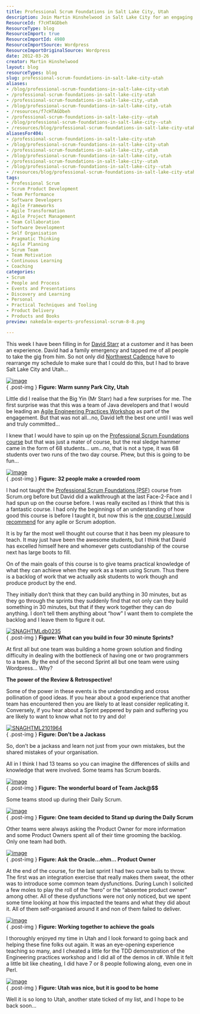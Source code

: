 ```yaml
---
title: Professional Scrum Foundations in Salt Lake City, Utah
description: Join Martin Hinshelwood in Salt Lake City for an engaging Professional Scrum Foundations course, empowering teams to excel in Agile practices and collaboration.
ResourceId: f7cHTAGDbeh
ResourceType: blog
ResourceImport: true
ResourceImportId: 4980
ResourceImportSource: Wordpress
ResourceImportOriginalSource: Wordpress
date: 2012-03-26
creator: Martin Hinshelwood
layout: blog
resourceTypes: blog
slug: professional-scrum-foundations-in-salt-lake-city-utah
aliases:
- /blog/professional-scrum-foundations-in-salt-lake-city-utah
- /professional-scrum-foundations-in-salt-lake-city-utah
- /professional-scrum-foundations-in-salt-lake-city,-utah
- /blog/professional-scrum-foundations-in-salt-lake-city,-utah
- /resources/f7cHTAGDbeh
- /professional-scrum-foundations-in-salt-lake-city--utah
- /blog/professional-scrum-foundations-in-salt-lake-city--utah
- /resources/blog/professional-scrum-foundations-in-salt-lake-city-utah
aliasesFor404:
- /professional-scrum-foundations-in-salt-lake-city-utah
- /blog/professional-scrum-foundations-in-salt-lake-city-utah
- /professional-scrum-foundations-in-salt-lake-city,-utah
- /blog/professional-scrum-foundations-in-salt-lake-city,-utah
- /professional-scrum-foundations-in-salt-lake-city--utah
- /blog/professional-scrum-foundations-in-salt-lake-city--utah
- /resources/blog/professional-scrum-foundations-in-salt-lake-city-utah
tags:
- Professional Scrum
- Scrum Product Development
- Team Performance
- Software Developers
- Agile Frameworks
- Agile Transformation
- Agile Project Management
- Team Collaboration
- Software Development
- Self Organisation
- Pragmatic Thinking
- Agile Planning
- Scrum Team
- Team Motivation
- Continuous Learning
- Coaching
categories:
- Scrum
- People and Process
- Events and Presentations
- Discovery and Learning
- Personal
- Practical Techniques and Tooling
- Product Delivery
- Products and Books
preview: nakedalm-experts-professional-scrum-8-8.png

---
```

This week I have been filling in for [David Starr](http://elegantcode.com/author/dstarr/) at a customer and it has been an experience. David had a family emergency and tapped me of all people to take the gig from him. So not only did [Northwest Cadence](http://blog.hinshelwood.com) have to rearrange my schedule to make sure that I could do this, but I had to brave Salt Lake City and Utah…

[![image](images/image_thumb14-1-1.png "image")](http://blog.hinshelwood.com/files/2012/03/image14.png)  
{ .post-img }
**Figure: Warm sunny Park City, Utah**

Little did I realise that the Big Yin (Mr Starr) had a few surprises for me. The first surprise was that this was a team of Java developers and that I would be leading an [Agile Engineering Practices Workshop](http://elegantcode.com/author/dstarr/ "Agile Engineering Practices Workshop") as part of the engagement. But that was not all…no, David left the best one until I was well and truly committed…

I knew that I would have to spin up on the [Professional Scrum Foundations course](http://blog.hinshelwood.com/training/ "Professional Scrum Foundations (PSF)") but that was just a mater of course, but the real sledge hammer came in the form of 68 students… um…no, that is not a type, it was 68 students over two runs of the two day course. Phew, but this is going to be fun…

[![image](images/image_thumb15-2-2.png "image")](http://blog.hinshelwood.com/files/2012/03/image15.png)  
{ .post-img }
**Figure: 32 people make a crowded room**

I had not taught the [Professional Scrum Foundations (PSF)](http://blog.hinshelwood.com/training/ "Professional Scrum Foundations (PSF)") course from Scrum.org before but David did a walkthrough at the last Face-2-Face and I had spun up on the course before. I was really excited as I think that this is a fantastic course. I had only the beginnings of an understanding of how good this course is before I taught it, but now this is the [one course I would recommend](http://blog.hinshelwood.com/training/) for any agile or Scrum adoption.

It is by far the most well thought out course that it has been my pleasure to teach. It may just have been the awesome students, but I think that David has excelled himself here and whomever gets custodianship of the course next has large boots to fill.

On of the main goals of this course is to give teams practical knowledge of what they can achieve when they work as a team using Scrum. Thus there is a backlog of work that we actually ask students to work though and produce product by the end.

They initially don’t think that they can build anything in 30 minutes, but as they go through the sprints they suddenly find that not only can they build something in 30 minutes, but that if they work together they can do anything. I don’t tell them anything about “how” I want them to complete the backlog and I leave them to figure it out.

[![SNAGHTMLdb0235](images/SNAGHTMLdb0235_thumb-10-10.png "SNAGHTMLdb0235")](http://blog.hinshelwood.com/files/2012/03/SNAGHTMLdb0235.png)  
{ .post-img }
**Figure: What can you build in four 30 minute Sprints?**

At first all but one team was building a home grown solution and finding difficulty in dealing with the bottleneck of having one or two programmers to a team. By the end of the second Sprint all but one team were using Wordpress… Why?

**The power of the Review & Retrospective!**

Some of the power in these events is the understanding and cross pollination of good ideas. If you hear about a good experience that another team has encountered then you are likely to at least consider replicating it. Conversely, if you hear about a Sprint peppered by pain and suffering you are likely to want to know what not to try and do!

[![SNAGHTML2101964](images/SNAGHTML2101964_thumb-9-9.png "SNAGHTML2101964")](http://blog.hinshelwood.com/files/2012/03/SNAGHTML2101964.png)  
{ .post-img }
**Figure: Don’t be a Jackass**

So, don’t be a jackass and learn not just from your own mistakes, but the shared mistakes of your organisation.

All in I think I had 13 teams so you can imagine the differences of skills and knowledge that were involved. Some teams has Scrum boards.

[![image](images/image_thumb16-3-3.png "image")](http://blog.hinshelwood.com/files/2012/03/image16.png)  
{ .post-img }
**Figure: The wonderful board of Team Jack@$$**

Some teams stood up during their Daily Scrum.

[![image](images/image_thumb17-4-4.png "image")](http://blog.hinshelwood.com/files/2012/03/image17.png)  
{ .post-img }
**Figure: One team decided to Stand up during the Daily Scrum**

Other teams were always asking the Product Owner for more information and some Product Owners spent all of their time grooming the backlog. Only one team had both.

[![image](images/image_thumb18-5-5.png "image")](http://blog.hinshelwood.com/files/2012/03/image18.png)  
{ .post-img }
**Figure: Ask the Oracle…ehm… Product Owner**

At the end of the course, for the last sprint I had two curve balls to throw. The first was an integration exercise that really makes them sweat, the other was to introduce some common team dysfunctions. During Lunch I solicited a few moles to play the roll of the “hero” or the “absentee product owner” among other. All of these dysfunctions were not only noticed, but we spent some time looking at how this impacted the teams and what they did about it. All of them self-organised around it and non of them failed to deliver.

[![image](images/image_thumb19-6-6.png "image")](http://blog.hinshelwood.com/files/2012/03/image19.png)  
{ .post-img }
**Figure: Working together to achieve the goals**

I thoroughly enjoyed my time in Utah and I look forward to going back and helping these fine folks out again. It was an eye-opening experience teaching so many, and I cheated a little for the TDD demonstration of the Engineering practices workshop and I did all of the demos in c#. While it felt a little bit like cheating, I did have 7 or 8 people following along, even one in Perl.

[![image](images/image_thumb20-7-7.png "image")](http://blog.hinshelwood.com/files/2012/03/image20.png)  
{ .post-img }
**Figure: Utah was nice, but it is good to be home**

Well it is so long to Utah, another state ticked of my list, and I hope to be back soon…
